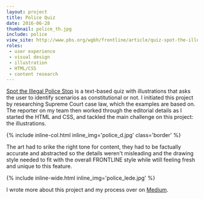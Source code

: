 ```yaml
---
layout: project
title: Police Quiz
date: 2016-06-28
thumbnail: police_th.jpg
include: police
view_site: http://www.pbs.org/wgbh/frontline/article/quiz-spot-the-illegal-police-stop/
roles:
 - user experience
 - visual design
 - illustration
 - HTML/CSS
 - content research
---
```


[Spot the Illegal Police Stop](http://www.pbs.org/wgbh/frontline/article/quiz-spot-the-illegal-police-stop/) is a text-based quiz with illustrations that asks the user to identify scenarios as constitutional or not. I initiated this project by researching Supreme Court case law, which the examples are based on. The reporter on my team then worked through the editorial details as I started the HTML and CSS, and tackled the main challenge on this project: the illustrations. 

{% include inline-col.html inline_img='police_d.jpg' class='border' %}

The art had to srike the right tone for content, they had to be factually accurate and abstracted so the details weren't misleading and the drawing style needed to fit with the overall FRONTLINE style while wtill feeling fresh and unique to this feature.

{% include inline-wide.html inline_img='police_lede.jpg' %}

I wrote more about this project and my process over on [Medium](https://medium.com/@nolan5million/designing-a-quiz-about-police-e64a7429831b#.st5w0of39).
